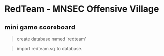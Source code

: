 # RedTeam - MNSEC Offensive Village

##  mini game scoreboard

> create database  named  'redteam'

> import redteam.sql to database. 




